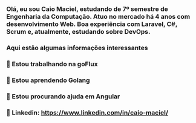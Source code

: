 ### Olá, eu sou Caio Maciel, estudando de 7º semestre de Engenharia da Computação. Atuo no mercado há 4 anos com desenvolvimento Web. Boa experiência com Laravel, C#, Scrum e, atualmente, estudando sobre DevOps.

### Aqui estão algumas informações interessantes

### 🔭 Estou trabalhando na goFlux
### 🌱 Estou aprendendo Golang
### 🤔 Estou procurando ajuda em Angular
### 🔗 Linkedin: https://www.linkedin.com/in/caio-maciel/

<!--
**M4ciel/M4ciel** is a ✨ _special_ ✨ repository because its `README.md` (this file) appears on your GitHub profile.

Here are some ideas to get you started:

- ### 🔭 I’m currently working on ...
- 🌱 I’m currently learning ...
- 👯 I’m looking to collaborate on ...
- 🤔 I’m looking for help with ...
- 💬 Ask me about ...
- 📫 How to reach me: ...
- 😄 Pronouns: ...
- ⚡ Fun fact: ...
-->

